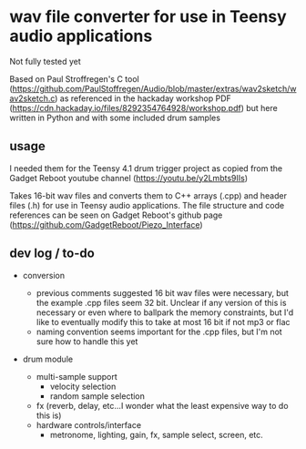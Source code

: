 # wav file converter for use in Teensy audio applications

Not fully tested yet

Based on Paul Stroffregen's C tool (https://github.com/PaulStoffregen/Audio/blob/master/extras/wav2sketch/wav2sketch.c) as referenced in the hackaday workshop PDF (https://cdn.hackaday.io/files/8292354764928/workshop.pdf) but here written in Python and with some included drum samples

## usage

I needed them for the Teensy 4.1 drum trigger project as copied from the Gadget Reboot youtube channel (https://youtu.be/y2Lmbts9IIs)

Takes 16-bit wav files and converts them to C++ arrays (.cpp) and header files (.h) for use in Teensy audio applications.  The file structure and code references can be seen on Gadget Reboot's github page (https://github.com/GadgetReboot/Piezo_Interface)

## dev log / to-do

- conversion
  - previous comments suggested 16 bit wav files were necessary, but the example .cpp files seem 32 bit.  Unclear if any version of this is necessary or even where to ballpark the memory constraints, but I'd like to eventually modify this to take at most 16 bit if not mp3 or flac
  - naming convention seems important for the .cpp files, but I'm not sure how to handle this yet

- drum module
  - multi-sample support
    - velocity selection
    - random sample selection
  - fx (reverb, delay, etc...I wonder what the least expensive way to do this is)
  - hardware controls/interface
    - metronome, lighting, gain, fx, sample select, screen, etc.